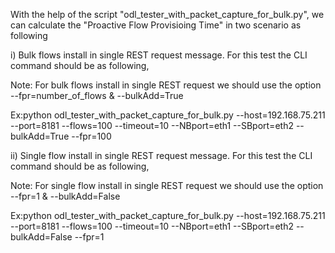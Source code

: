 With the help of the script "odl_tester_with_packet_capture_for_bulk.py", we can calculate the "Proactive Flow Provisioing Time" in two scenario as following

i) Bulk flows install in single REST request message. For this test the CLI command should be as following,

Note: For bulk flows install in single REST request we should use the option --fpr=number_of_flows & --bulkAdd=True

Ex:python odl_tester_with_packet_capture_for_bulk.py --host=192.168.75.211 --port=8181 --flows=100 --timeout=10 --NBport=eth1 --SBport=eth2 --bulkAdd=True --fpr=100

ii) Single flow install in single REST request message. For this test the CLI command should be as following,

Note: For single flow install in single REST request we should use the option --fpr=1 & --bulkAdd=False

Ex:python odl_tester_with_packet_capture_for_bulk.py --host=192.168.75.211 --port=8181 --flows=100 --timeout=10 --NBport=eth1 --SBport=eth2 --bulkAdd=False --fpr=1

